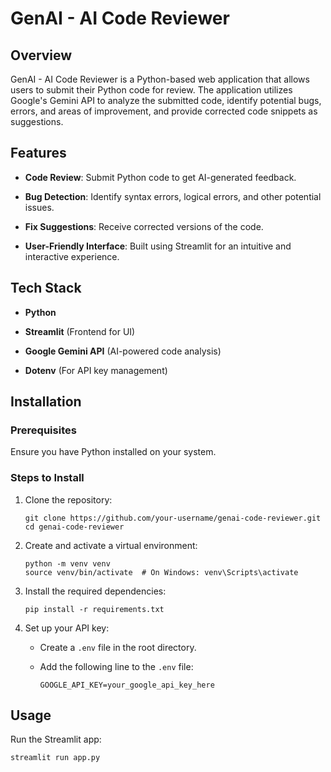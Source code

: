 # GenAI - AI Code Reviewer

## Overview

GenAI - AI Code Reviewer is a Python-based web application that allows users to submit their Python code for review. The application utilizes Google's Gemini API to analyze the submitted code, identify potential bugs, errors, and areas of improvement, and provide corrected code snippets as suggestions.

## Features

- **Code Review**: Submit Python code to get AI-generated feedback.
    
- **Bug Detection**: Identify syntax errors, logical errors, and other potential issues.
    
- **Fix Suggestions**: Receive corrected versions of the code.
    
- **User-Friendly Interface**: Built using Streamlit for an intuitive and interactive experience.
    

## Tech Stack

- **Python**
    
- **Streamlit** (Frontend for UI)
    
- **Google Gemini API** (AI-powered code analysis)
    
- **Dotenv** (For API key management)
    

## Installation

### Prerequisites

Ensure you have Python installed on your system.

### Steps to Install

1. Clone the repository:
    
    ```
    git clone https://github.com/your-username/genai-code-reviewer.git
    cd genai-code-reviewer
    ```
    
2. Create and activate a virtual environment:
    
    ```
    python -m venv venv
    source venv/bin/activate  # On Windows: venv\Scripts\activate
    ```
    
3. Install the required dependencies:
    
    ```
    pip install -r requirements.txt
    ```
    
4. Set up your API key:
    
    - Create a `.env` file in the root directory.
        
    - Add the following line to the `.env` file:
        
        ```
        GOOGLE_API_KEY=your_google_api_key_here
        ```
        

## Usage

Run the Streamlit app:

```
streamlit run app.py
```

